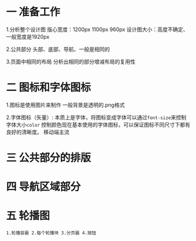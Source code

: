 # 一 准备工作
1.分析整个设计图
	版心宽度：1200px  1100px  960px
	设计图大小：高度不确定、一般宽度是1920px

2.公共部分
	头部、底部、导航、一般是相同的
	
3.页面中相同的布局
	分析出相同的部分增减布局的复用性
	
# 二 图标和字体图标
1.图标是使用图片来制作
	一般背景是透明的.png格式
	
2.字体图标（矢量）:
	本质上是字体，将图标变成字体可以通过`font-size`来控制字体大小`color`
控制颜色现在基本使用的字体图标，可以保证图标不同尺寸下都有良好的清晰度。
移动端主流

# 三 公共部分的排版

# 四 导航区域部分

# 五 轮播图
	1.轮播容器 2.每个轮播块 3.分页器 4.按钮